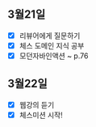 ## 3월21일

- [x] 리뷰어에게 질문하기
- [x] 체스 도메인 지식 공부
- [x] 모던자바인액션 ~ p.76 

## 3월22일

- [x] 웹강의 듣기
- [x] 체스미션 시작!
